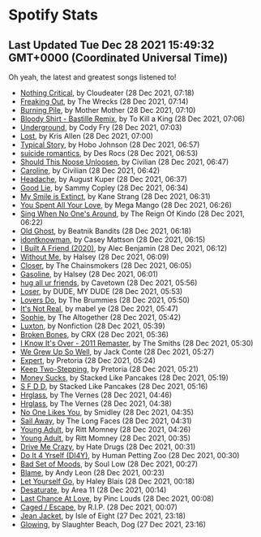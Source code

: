 
# Spotify Stats
## Last Updated Tue Dec 28 2021 15:49:32 GMT+0000 (Coordinated Universal Time))

Oh yeah, the latest and greatest songs listened to!

- [Nothing Critical](https://www.last.fm/music/Cloudeater/_/Nothing+Critical), by Cloudeater (28 Dec 2021, 07:18)
- [Freaking Out](https://www.last.fm/music/The+Wrecks/_/Freaking+Out), by The Wrecks (28 Dec 2021, 07:14)
- [Burning Pile](https://www.last.fm/music/Mother+Mother/_/Burning+Pile), by Mother Mother (28 Dec 2021, 07:10)
- [Bloody Shirt - Bastille Remix](https://www.last.fm/music/To+Kill+a+King/_/Bloody+Shirt+-+Bastille+Remix), by To Kill a King (28 Dec 2021, 07:06)
- [Underground](https://www.last.fm/music/Cody+Fry/_/Underground), by Cody Fry (28 Dec 2021, 07:03)
- [Lost](https://www.last.fm/music/Kris+Allen/_/Lost), by Kris Allen (28 Dec 2021, 07:00)
- [Typical Story](https://www.last.fm/music/Hobo+Johnson/_/Typical+Story), by Hobo Johnson (28 Dec 2021, 06:57)
- [suicide romantics](https://www.last.fm/music/Des+Rocs/_/suicide+romantics), by Des Rocs (28 Dec 2021, 06:53)
- [Should This Noose Unloosen](https://www.last.fm/music/Civilian/_/Should+This+Noose+Unloosen), by Civilian (28 Dec 2021, 06:47)
- [Caroline](https://www.last.fm/music/Civilian/_/Caroline), by Civilian (28 Dec 2021, 06:42)
- [Headache](https://www.last.fm/music/August+Kuper/_/Headache), by August Kuper (28 Dec 2021, 06:37)
- [Good Lie](https://www.last.fm/music/Sammy+Copley/_/Good+Lie), by Sammy Copley (28 Dec 2021, 06:34)
- [My Smile is Extinct](https://www.last.fm/music/Kane+Strang/_/My+Smile+is+Extinct), by Kane Strang (28 Dec 2021, 06:31)
- [You Spent All Your Love](https://www.last.fm/music/Mega+Mango/_/You+Spent+All+Your+Love), by Mega Mango (28 Dec 2021, 06:26)
- [Sing When No One's Around](https://www.last.fm/music/The+Reign+Of+Kindo/_/Sing+When+No+One%27s+Around), by The Reign Of Kindo (28 Dec 2021, 06:22)
- [Old Ghost](https://www.last.fm/music/Beatnik+Bandits/_/Old+Ghost), by Beatnik Bandits (28 Dec 2021, 06:18)
- [idontknowman](https://www.last.fm/music/Casey+Mattson/_/idontknowman), by Casey Mattson (28 Dec 2021, 06:15)
- [I Built A Friend (2020)](https://www.last.fm/music/Alec+Benjamin/_/I+Built+A+Friend+(2020)), by Alec Benjamin (28 Dec 2021, 06:12)
- [Without Me](https://www.last.fm/music/Halsey/_/Without+Me), by Halsey (28 Dec 2021, 06:09)
- [Closer](https://www.last.fm/music/The+Chainsmokers/_/Closer), by The Chainsmokers (28 Dec 2021, 06:05)
- [Gasoline](https://www.last.fm/music/Halsey/_/Gasoline), by Halsey (28 Dec 2021, 06:01)
- [hug all ur friends](https://www.last.fm/music/Cavetown/_/hug+all+ur+friends), by Cavetown (28 Dec 2021, 05:56)
- [Loser](https://www.last.fm/music/DUDE,+MY+DUDE/_/Loser), by DUDE, MY DUDE (28 Dec 2021, 05:53)
- [Lovers Do](https://www.last.fm/music/The+Brummies/_/Lovers+Do), by The Brummies (28 Dec 2021, 05:50)
- [It's Not Real](https://www.last.fm/music/mabel+ye/_/It%27s+Not+Real), by mabel ye (28 Dec 2021, 05:47)
- [Sophie](https://www.last.fm/music/The+Altogether/_/Sophie), by The Altogether (28 Dec 2021, 05:42)
- [Luxton](https://www.last.fm/music/Nonfiction/_/Luxton), by Nonfiction (28 Dec 2021, 05:39)
- [Broken Bones](https://www.last.fm/music/CRX/_/Broken+Bones), by CRX (28 Dec 2021, 05:36)
- [I Know It's Over - 2011 Remaster](https://www.last.fm/music/The+Smiths/_/I+Know+It%27s+Over+-+2011+Remaster), by The Smiths (28 Dec 2021, 05:30)
- [We Grew Up So Well](https://www.last.fm/music/Jack+Conte/_/We+Grew+Up+So+Well), by Jack Conte (28 Dec 2021, 05:27)
- [Expert](https://www.last.fm/music/Pretoria/_/Expert), by Pretoria (28 Dec 2021, 05:24)
- [Keep Two-Stepping](https://www.last.fm/music/Pretoria/_/Keep+Two-Stepping), by Pretoria (28 Dec 2021, 05:21)
- [Money Sucks](https://www.last.fm/music/Stacked+Like+Pancakes/_/Money+Sucks), by Stacked Like Pancakes (28 Dec 2021, 05:19)
- [S F D D](https://www.last.fm/music/Stacked+Like+Pancakes/_/S+F+D+D), by Stacked Like Pancakes (28 Dec 2021, 05:16)
- [Hrglass](https://www.last.fm/music/The+Vernes/_/Hrglass), by The Vernes (28 Dec 2021, 04:46)
- [Hrglass](https://www.last.fm/music/The+Vernes/_/Hrglass), by The Vernes (28 Dec 2021, 04:38)
- [No One Likes You](https://www.last.fm/music/Smidley/_/No+One+Likes+You), by Smidley (28 Dec 2021, 04:35)
- [Sail Away](https://www.last.fm/music/The+Long+Faces/_/Sail+Away), by The Long Faces (28 Dec 2021, 04:31)
- [Young Adult](https://www.last.fm/music/Ritt+Momney/_/Young+Adult), by Ritt Momney (28 Dec 2021, 04:26)
- [Young Adult](https://www.last.fm/music/Ritt+Momney/_/Young+Adult), by Ritt Momney (28 Dec 2021, 00:35)
- [Drive Me Crazy](https://www.last.fm/music/Hate+Drugs/_/Drive+Me+Crazy), by Hate Drugs (28 Dec 2021, 00:31)
- [Do It 4 Yrself (DI4Y)](https://www.last.fm/music/Human+Petting+Zoo/_/Do+It+4+Yrself+(DI4Y)), by Human Petting Zoo (28 Dec 2021, 00:30)
- [Bad Set of Moods](https://www.last.fm/music/Soul+Low/_/Bad+Set+of+Moods), by Soul Low (28 Dec 2021, 00:27)
- [Blame](https://www.last.fm/music/Andy+Leon/_/Blame), by Andy Leon (28 Dec 2021, 00:23)
- [Let Yourself Go](https://www.last.fm/music/Haley+Blais/_/Let+Yourself+Go), by Haley Blais (28 Dec 2021, 00:18)
- [Desaturate](https://www.last.fm/music/Area+11/_/Desaturate), by Area 11 (28 Dec 2021, 00:14)
- [Last Chance At Love](https://www.last.fm/music/Pinc+Louds/_/Last+Chance+At+Love), by Pinc Louds (28 Dec 2021, 00:08)
- [Caged / Escape](https://www.last.fm/music/R.I.P./_/Caged+%2F+Escape), by R.I.P. (28 Dec 2021, 00:07)
- [Jean Jacket](https://www.last.fm/music/Isle+of+Eight/_/Jean+Jacket), by Isle of Eight (27 Dec 2021, 23:18)
- [Glowing](https://www.last.fm/music/Slaughter+Beach,+Dog/_/Glowing), by Slaughter Beach, Dog (27 Dec 2021, 23:16)
